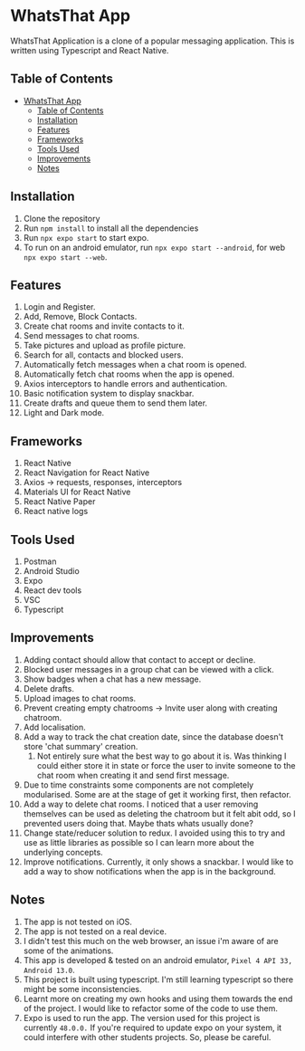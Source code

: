 # WhatsThat App
WhatsThat Application is a clone of a popular messaging application. This is written using Typescript and React Native.

## Table of Contents
- [WhatsThat App](#whatsthat-app)
  - [Table of Contents](#table-of-contents)
  - [Installation](#installation)
  - [Features](#features)
  - [Frameworks](#frameworks)
  - [Tools Used](#tools-used)
  - [Improvements](#improvements)
  - [Notes](#notes)

## Installation
1. Clone the repository
2. Run `npm install` to install all the dependencies
3. Run `npx expo start` to start expo.
4. To run on an android emulator, run `npx expo start --android`, for web `npx expo start --web`.

## Features
1. Login and Register.
2. Add, Remove, Block Contacts.
3. Create chat rooms and invite contacts to it.
4. Send messages to chat rooms.
5. Take pictures and upload as profile picture.
6. Search for all, contacts and blocked users.
7. Automatically fetch messages when a chat room is opened.
8. Automatically fetch chat rooms when the app is opened.
9. Axios interceptors to handle errors and authentication.
10. Basic notification system to display snackbar.
11. Create drafts and queue them to send them later.
12. Light and Dark mode.

## Frameworks
1. React Native
2. React Navigation for React Native
3. Axios -> requests, responses, interceptors
4. Materials UI for React Native
5. React Native Paper
6. React native logs

## Tools Used
1. Postman
2. Android Studio
3. Expo
4. React dev tools
5. VSC
6. Typescript

## Improvements
1. Adding contact should allow that contact to accept or decline.
2. Blocked user messages in a group chat can be viewed with a click.
3. Show badges when a chat has a new message.
4. Delete drafts.
5. Upload images to chat rooms.
6. Prevent creating empty chatrooms -> Invite user along with creating chatroom.
7. Add localisation.
8. Add a way to track the chat creation date, since the database doesn't store 'chat summary' creation.
   1. Not entirely sure what the best way to go about it is. Was thinking I could either store it in state or force the user to invite someone to the chat room when creating it and send first message.
9. Due to time constraints some components are not completely modularised. Some are at the stage of get it working first, then refactor.
10. Add a way to delete chat rooms. I noticed that a user removing themselves can be used as deleting the chatroom but it felt abit odd, so I prevented users doing that. Maybe thats whats usually done?
11. Change state/reducer solution to redux. I avoided using this to try and use as little libraries as possible so I can learn more about the underlying concepts.
12. Improve notifications. Currently, it only shows a snackbar. I would like to add a way to show notifications when the app is in the background.

## Notes
1. The app is not tested on iOS.
2. The app is not tested on a real device.
3. I didn't test this much on the web browser, an issue i'm aware of are some of the animations.
4. This app is developed & tested on an android emulator, `Pixel 4 API 33, Android 13.0`. 
5. This project is built using typescript. I'm still learning typescript so there might be some inconsistencies.
6. Learnt more on creating my own hooks and using them towards the end of the project. I would like to refactor some of the code to use them.
7. Expo is used to run the app. The version used for this project is currently `48.0.0.` If you're required to update expo on your system, it could interfere with other students projects. So, please be careful.